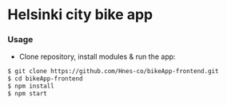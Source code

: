 # Helsinki city bike app

### Usage
- Clone repository, install modules & run the app:

```bash
$ git clone https://github.com/Hnes-co/bikeApp-frontend.git
$ cd bikeApp-frontend
$ npm install
$ npm start
```